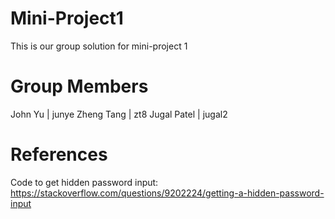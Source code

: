 # Mini-Project1

This is our group solution for mini-project 1

# Group Members

John Yu | junye
Zheng Tang | zt8
Jugal Patel | jugal2

# References

Code to get hidden password input:
https://stackoverflow.com/questions/9202224/getting-a-hidden-password-input

